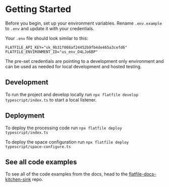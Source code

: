 # Getting Started

Before you begin, set up your environment variables. Rename `.env.example` to `.env` and update it with your credentials.

Your `.env` file should look similar to this:

```
FLATFILE_API_KEY="sk_9b31f008af24452b9fb4de465a3cefd6"
FLATFILE_ENVIRONMENT_ID="us_env_D4LJo6BP"
```

The pre-set credentials are pointing to a development only environment and can be used as needed for local development and hosted testing.

## Development

To run the project and develop locally run `npx flatfile develop typescript/index.ts` to start a local listener.

## Deployment

To deploy the processing code run `npx flatfile deploy typescript/index.ts`

To deploy the space configuration run `npx flatfile deploy typescript/space-configure.ts`


## See all code examples

To see all of the code examples from the docs, head to the [flatfile-docs-kitchen-sink](https://github.com/FlatFilers/flatfile-docs-kitchen-sink) repo.
